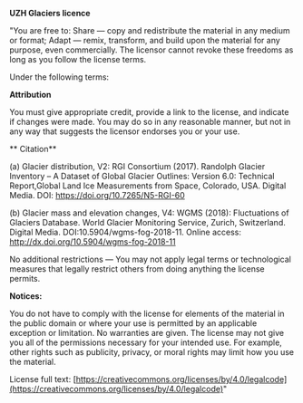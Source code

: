 **UZH Glaciers licence**

"You are free to: Share — copy and redistribute the material in any medium or format;  Adapt — remix, transform, and build upon the material for any purpose, even commercially. The licensor cannot revoke these freedoms as long as you follow the license terms.

Under the following terms:

**Attribution** 

 You must give appropriate credit, provide a link to the license, and indicate if changes were made. You may do so in any reasonable manner, but not in any way that suggests the licensor endorses you or your use.

** Citation** 

(a) Glacier distribution, V2:
RGI Consortium (2017). Randolph Glacier Inventory – A Dataset of Global Glacier Outlines: Version 6.0: Technical Report,Global Land Ice Measurements from Space, Colorado, USA. Digital
Media. DOI: https://doi.org/10.7265/N5-RGI-60

(b) Glacier mass and elevation changes, V4:
WGMS (2018): Fluctuations of Glaciers Database. World Glacier Monitoring Service, Zurich, Switzerland. Digital Media. DOI:10.5904/wgms-fog-2018-11. Online access:
http://dx.doi.org/10.5904/wgms-fog-2018-11


No additional restrictions — You may not apply legal terms or technological measures that legally restrict others from doing anything the license permits.


**Notices:**

You do not have to comply with the license for elements of the material in the public domain or where your use is permitted by an applicable exception or limitation. No warranties are given. The license may not give you all of the permissions necessary for your intended use. For example, other rights such as publicity, privacy, or moral rights may limit how you use the material.

License full text: [https://creativecommons.org/licenses/by/4.0/legalcode](https://creativecommons.org/licenses/by/4.0/legalcode)"
